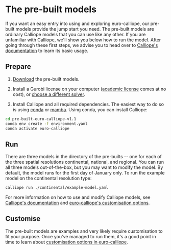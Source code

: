 # The pre-built models

If you want an easy entry into using and exploring euro-calliope, our pre-built models provide the jump start you need.
The pre-built models are ordinary Calliope models that you can use like any other.
If you are unfamiliar with Calliope, we'll show you below how to run the model.
After going through these first steps, we advise you to head over to [Calliope's documentation](https://calliope.readthedocs.io/en/v0.6.7/) to learn its basic usage.

## Prepare

1. [Download](https://doi.org/10.5281/zenodo.3949552) the pre-built models.

2. Install a Gurobi license on your computer ([academic license](https://www.gurobi.com/downloads/end-user-license-agreement-academic/) comes at no cost), or [choose a different solver](./customisation.md#manual).

3. Install Calliope and all required dependencies.
The easiest way to do so is using [conda](https://conda.io/) or [mamba](https://mamba.readthedocs.io/).
Using conda, you can install Calliope:

```bash
cd pre-built-euro-calliope-v1.1
conda env create -f environment.yaml
conda activate euro-calliope
```

## Run

There are three models in the directory of the pre-builts -- one for each of the three spatial resolutions continental, national, and regional.
You can run all three models out-of-the-box, but you may want to modify the model.
By default, the model runs for the first day of January only.
To run the example model on the continental resolution type:

```bash
calliope run ./continental/example-model.yaml
```

For more information on how to use and modify Calliope models, see [Calliope's documentation](https://calliope.readthedocs.io) and [euro-calliope's customisation options](./customisation.md).

## Customise

The pre-built models are examples and very likely require customisation to fit your purpose.
Once you've managed to run them, it's a good point in time to learn about [customisation options in euro-calliope](./customisation.md).
